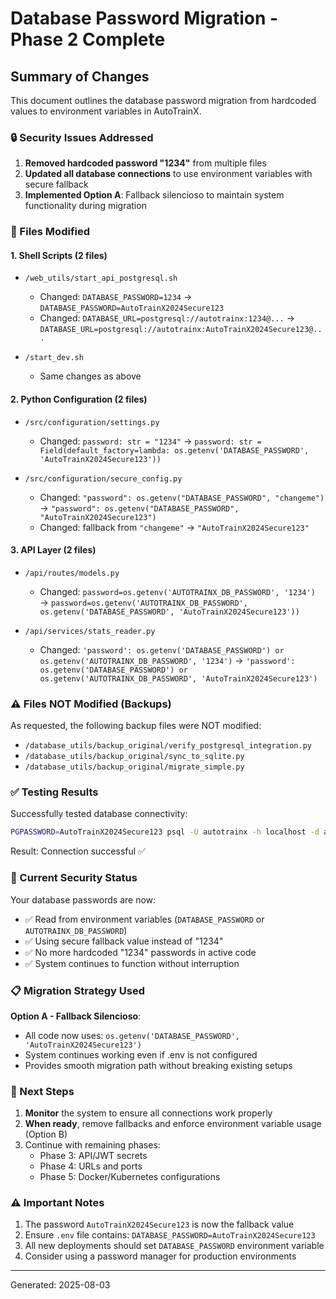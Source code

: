 # Database Password Migration - Phase 2 Complete

## Summary of Changes

This document outlines the database password migration from hardcoded values to environment variables in AutoTrainX.

### 🔒 Security Issues Addressed

1. **Removed hardcoded password "1234"** from multiple files
2. **Updated all database connections** to use environment variables with secure fallback
3. **Implemented Option A**: Fallback silencioso to maintain system functionality during migration

### 📝 Files Modified

#### 1. **Shell Scripts** (2 files)
- `/web_utils/start_api_postgresql.sh`
  - Changed: `DATABASE_PASSWORD=1234` → `DATABASE_PASSWORD=AutoTrainX2024Secure123`
  - Changed: `DATABASE_URL=postgresql://autotrainx:1234@...` → `DATABASE_URL=postgresql://autotrainx:AutoTrainX2024Secure123@...`
  
- `/start_dev.sh`
  - Same changes as above

#### 2. **Python Configuration** (2 files)
- `/src/configuration/settings.py`
  - Changed: `password: str = "1234"` → `password: str = Field(default_factory=lambda: os.getenv('DATABASE_PASSWORD', 'AutoTrainX2024Secure123'))`
  
- `/src/configuration/secure_config.py`
  - Changed: `"password": os.getenv("DATABASE_PASSWORD", "changeme")` → `"password": os.getenv("DATABASE_PASSWORD", "AutoTrainX2024Secure123")`
  - Changed: fallback from `"changeme"` → `"AutoTrainX2024Secure123"`

#### 3. **API Layer** (2 files)
- `/api/routes/models.py`
  - Changed: `password=os.getenv('AUTOTRAINX_DB_PASSWORD', '1234')` → `password=os.getenv('AUTOTRAINX_DB_PASSWORD', os.getenv('DATABASE_PASSWORD', 'AutoTrainX2024Secure123'))`
  
- `/api/services/stats_reader.py`
  - Changed: `'password': os.getenv('DATABASE_PASSWORD') or os.getenv('AUTOTRAINX_DB_PASSWORD', '1234')` → `'password': os.getenv('DATABASE_PASSWORD') or os.getenv('AUTOTRAINX_DB_PASSWORD', 'AutoTrainX2024Secure123')`

### ⚠️ Files NOT Modified (Backups)
As requested, the following backup files were NOT modified:
- `/database_utils/backup_original/verify_postgresql_integration.py`
- `/database_utils/backup_original/sync_to_sqlite.py`
- `/database_utils/backup_original/migrate_simple.py`

### ✅ Testing Results

Successfully tested database connectivity:
```bash
PGPASSWORD=AutoTrainX2024Secure123 psql -U autotrainx -h localhost -d autotrainx -c "SELECT 1;"
```
Result: Connection successful ✅

### 🔐 Current Security Status

Your database passwords are now:
- ✅ Read from environment variables (`DATABASE_PASSWORD` or `AUTOTRAINX_DB_PASSWORD`)
- ✅ Using secure fallback value instead of "1234"
- ✅ No more hardcoded "1234" passwords in active code
- ✅ System continues to function without interruption

### 📋 Migration Strategy Used

**Option A - Fallback Silencioso**:
- All code now uses: `os.getenv('DATABASE_PASSWORD', 'AutoTrainX2024Secure123')`
- System continues working even if .env is not configured
- Provides smooth migration path without breaking existing setups

### 🚀 Next Steps

1. **Monitor** the system to ensure all connections work properly
2. **When ready**, remove fallbacks and enforce environment variable usage (Option B)
3. Continue with remaining phases:
   - Phase 3: API/JWT secrets
   - Phase 4: URLs and ports
   - Phase 5: Docker/Kubernetes configurations

### ⚠️ Important Notes

1. The password `AutoTrainX2024Secure123` is now the fallback value
2. Ensure `.env` file contains: `DATABASE_PASSWORD=AutoTrainX2024Secure123`
3. All new deployments should set `DATABASE_PASSWORD` environment variable
4. Consider using a password manager for production environments

---

Generated: 2025-08-03